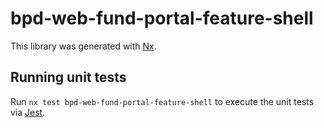 # bpd-web-fund-portal-feature-shell

This library was generated with [Nx](https://nx.dev).

## Running unit tests

Run `nx test bpd-web-fund-portal-feature-shell` to execute the unit tests via [Jest](https://jestjs.io).
